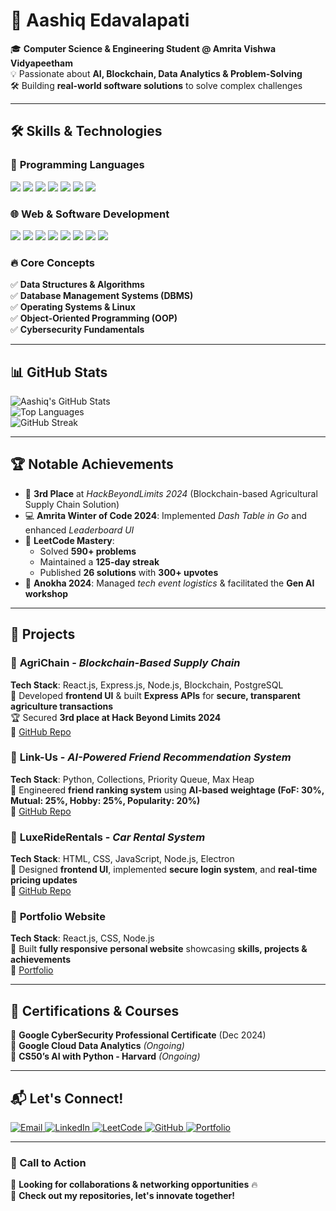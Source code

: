 # 🚀 Aashiq Edavalapati  

🎓 **Computer Science & Engineering Student @ Amrita Vishwa Vidyapeetham**  
💡 Passionate about **AI, Blockchain, Data Analytics & Problem-Solving**  
🛠️ Building **real-world software solutions** to solve complex challenges  

---

## 🛠️ **Skills & Technologies**  

### 🚀 **Programming Languages**  
<div>
  <img src="https://img.shields.io/badge/-Python-3776AB?logo=python&logoColor=white&style=flat" />
  <img src="https://img.shields.io/badge/-Java-007396?logo=java&logoColor=white&style=flat" />
  <img src="https://img.shields.io/badge/-JavaScript-F7DF1E?logo=javascript&logoColor=black&style=flat" />
  <img src="https://img.shields.io/badge/-C-A8B9CC?logo=c&logoColor=white&style=flat" />
  <img src="https://img.shields.io/badge/-C++-00599C?logo=cplusplus&logoColor=white&style=flat" />
  <img src="https://img.shields.io/badge/-Go-00ADD8?logo=go&logoColor=white&style=flat" />
  <img src="https://img.shields.io/badge/-Haskell-5D4F85?logo=haskell&logoColor=white&style=flat" />
</div>

### 🌐 **Web & Software Development**  
<div>
  <img src="https://img.shields.io/badge/-HTML-E34F26?logo=html5&logoColor=white&style=flat">
  <img src="https://img.shields.io/badge/-CSS-1572B6?logo=css3&logoColor=white&style=flat">
  <img src="https://img.shields.io/badge/-React-61DAFB?logo=react&logoColor=black&style=flat">
  <img src="https://img.shields.io/badge/-Next.js-000000?logo=next.js&logoColor=white&style=flat">
  <img src="https://img.shields.io/badge/-Node.js-339933?logo=node-dot-js&logoColor=white&style=flat">
  <img src="https://img.shields.io/badge/-Express.js-000000?logo=express&logoColor=white&style=flat">
  <img src="https://img.shields.io/badge/-MongoDB-47A248?logo=mongodb&logoColor=white&style=flat">
  <img src="https://img.shields.io/badge/-PostgreSQL-336791?logo=postgresql&logoColor=white&style=flat">
</div>

### 🔥 **Core Concepts**  
✅ **Data Structures & Algorithms**  
✅ **Database Management Systems (DBMS)**  
✅ **Operating Systems & Linux**  
✅ **Object-Oriented Programming (OOP)**  
✅ **Cybersecurity Fundamentals**  

---

## 📊 **GitHub Stats**  

![Aashiq's GitHub Stats](https://github-readme-stats.vercel.app/api?username=Aashiq-Edavalapati&show_icons=true&theme=radical)  
![Top Languages](https://github-readme-stats.vercel.app/api/top-langs/?username=Aashiq-Edavalapati&layout=compact&theme=radical)  
![GitHub Streak](https://github-readme-streak-stats.herokuapp.com/?user=Aashiq-Edavalapati&theme=radical)  

---

## 🏆 **Notable Achievements**  
- 🥉 **3rd Place** at *HackBeyondLimits 2024* (Blockchain-based Agricultural Supply Chain Solution)  
- 💻 **Amrita Winter of Code 2024**: Implemented *Dash Table in Go* and enhanced *Leaderboard UI*  
- 🎯 **LeetCode Mastery**:  
  - Solved **590+ problems**  
  - Maintained a **125-day streak**  
  - Published **26 solutions** with **300+ upvotes**  
- 🎤 **Anokha 2024**: Managed *tech event logistics* & facilitated the **Gen AI workshop**  

---

## 🚀 **Projects**  

### 🔗 **AgriChain** - *Blockchain-Based Supply Chain*  
**Tech Stack**: React.js, Express.js, Node.js, Blockchain, PostgreSQL  
📌 Developed **frontend UI** & built **Express APIs** for **secure, transparent agriculture transactions**  
🏆 Secured **3rd place at Hack Beyond Limits 2024**  
🔗 [GitHub Repo](https://github.com/tokenomists/AgriChain)  

### 🔗 **Link-Us** - *AI-Powered Friend Recommendation System*  
**Tech Stack**: Python, Collections, Priority Queue, Max Heap  
📌 Engineered **friend ranking system** using **AI-based weightage (FoF: 30%, Mutual: 25%, Hobby: 25%, Popularity: 20%)**  
🔗 [GitHub Repo](https://github.com/adithya-menon-r/Link-Us.git)  

### 🔗 **LuxeRideRentals** - *Car Rental System*  
**Tech Stack**: HTML, CSS, JavaScript, Node.js, Electron  
📌 Designed **frontend UI**, implemented **secure login system**, and **real-time pricing updates**  
🔗 [GitHub Repo](https://github.com/Aashiq-Edavalapati/Car-Rental-Website.git)  

### 🔗 **Portfolio Website**  
**Tech Stack**: React.js, CSS, Node.js  
📌 Built **fully responsive** **personal website** showcasing **skills, projects & achievements**  
🔗 [Portfolio](https://aashiqedavalapati.vercel.app/)  

---

## 📜 **Certifications & Courses**  
📌 **Google CyberSecurity Professional Certificate** (Dec 2024)  
📌 **Google Cloud Data Analytics** *(Ongoing)*  
📌 **CS50’s AI with Python - Harvard** *(Ongoing)*  

---

## 📬 **Let's Connect!**  
<div>
  <a href="mailto:aashiqedavalapati58@gmail.com">
    <img src="https://img.shields.io/badge/Email-D14836?logo=gmail&logoColor=white&style=flat" alt="Email">
  </a>
  <a href="https://www.linkedin.com/in/aashiq-edavalapati-77b346289/">
    <img src="https://img.shields.io/badge/LinkedIn-0077B5?logo=linkedin&logoColor=white&style=flat" alt="LinkedIn">
  </a>
  <a href="https://leetcode.com/u/Aashiq_Edavalapati/">
    <img src="https://img.shields.io/badge/LeetCode-FFA116?logo=leetcode&logoColor=white&style=flat" alt="LeetCode">
  </a>
  <a href="https://github.com/Aashiq-Edavalapati">
    <img src="https://img.shields.io/badge/GitHub-181717?logo=github&logoColor=white&style=flat" alt="GitHub">
  </a>
  <a href="https://aashiqedavalapati.vercel.app/">
    <img src="https://img.shields.io/badge/Portfolio-4285F4?logo=google-chrome&logoColor=white&style=flat" alt="Portfolio">
  </a>
</div>

---

### **🚀 Call to Action**  
📌 **Looking for collaborations & networking opportunities** 🔥  
📌 **Check out my repositories, let's innovate together!**  

